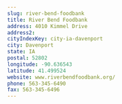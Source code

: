 ```yaml
---
slug: river-bend-foodbank
title: River Bend Foodbank
address: 4010 Kimmel Drive
address2: 
cityIndexKey: city-ia-davenport
city: Davenport
state: IA
postal: 52802
longitude: -90.636543
latitude: 41.499524
website: www.riverbendfoodbank.org/
phone: 563-345-6490
fax: 563-345-6496
---
```

